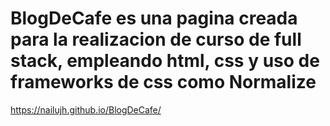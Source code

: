 # BlogDeCafe es una pagina creada para la realizacion de curso de full stack, empleando html, css y uso de frameworks de css como Normalize 
https://nailujh.github.io/BlogDeCafe/
